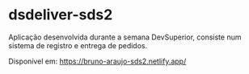 # dsdeliver-sds2

Aplicação desenvolvida durante a semana DevSuperior, consiste num sistema de registro e entrega de pedidos.



Disponível em: https://bruno-araujo-sds2.netlify.app/

